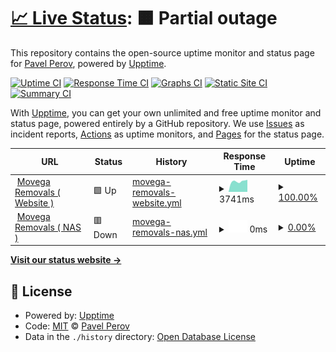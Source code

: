 # [📈 Live Status](https://perov93.github.io/status): <!--live status--> **🟧 Partial outage**

This repository contains the open-source uptime monitor and status page for [Pavel Perov](https://perov93.github.io/status), powered by [Upptime](https://github.com/upptime/upptime).

[![Uptime CI](https://github.com/perov93/status/workflows/Uptime%20CI/badge.svg)](https://github.com/perov93/status/actions?query=workflow%3A%22Uptime+CI%22)
[![Response Time CI](https://github.com/perov93/status/workflows/Response%20Time%20CI/badge.svg)](https://github.com/perov93/status/actions?query=workflow%3A%22Response+Time+CI%22)
[![Graphs CI](https://github.com/perov93/status/workflows/Graphs%20CI/badge.svg)](https://github.com/perov93/status/actions?query=workflow%3A%22Graphs+CI%22)
[![Static Site CI](https://github.com/perov93/status/workflows/Static%20Site%20CI/badge.svg)](https://github.com/perov93/status/actions?query=workflow%3A%22Static+Site+CI%22)
[![Summary CI](https://github.com/perov93/status/workflows/Summary%20CI/badge.svg)](https://github.com/perov93/status/actions?query=workflow%3A%22Summary+CI%22)

With [Upptime](https://upptime.js.org), you can get your own unlimited and free uptime monitor and status page, powered entirely by a GitHub repository. We use [Issues](https://github.com/perov93/status/issues) as incident reports, [Actions](https://github.com/perov93/status/actions) as uptime monitors, and [Pages](https://perov93.github.io/status) for the status page.

<!--start: status pages-->
<!-- This summary is generated by Upptime (https://github.com/upptime/upptime) -->
<!-- Do not edit this manually, your changes will be overwritten -->
<!-- prettier-ignore -->
| URL | Status | History | Response Time | Uptime |
| --- | ------ | ------- | ------------- | ------ |
| <img alt="" src="https://icons.duckduckgo.com/ip3/www.movega.co.uk.ico" height="13"> [Movega Removals ( Website )](https://www.movega.co.uk) | 🟩 Up | [movega-removals-website.yml](https://github.com/perov93/status/commits/HEAD/history/movega-removals-website.yml) | <details><summary><img alt="Response time graph" src="./graphs/movega-removals-website/response-time-week.png" height="20"> 3741ms</summary><br><a href="https://perov93.github.io/status/history/movega-removals-website"><img alt="Response time 3733" src="https://img.shields.io/endpoint?url=https%3A%2F%2Fraw.githubusercontent.com%2Fperov93%2Fstatus%2FHEAD%2Fapi%2Fmovega-removals-website%2Fresponse-time.json"></a><br><a href="https://perov93.github.io/status/history/movega-removals-website"><img alt="24-hour response time 4307" src="https://img.shields.io/endpoint?url=https%3A%2F%2Fraw.githubusercontent.com%2Fperov93%2Fstatus%2FHEAD%2Fapi%2Fmovega-removals-website%2Fresponse-time-day.json"></a><br><a href="https://perov93.github.io/status/history/movega-removals-website"><img alt="7-day response time 3741" src="https://img.shields.io/endpoint?url=https%3A%2F%2Fraw.githubusercontent.com%2Fperov93%2Fstatus%2FHEAD%2Fapi%2Fmovega-removals-website%2Fresponse-time-week.json"></a><br><a href="https://perov93.github.io/status/history/movega-removals-website"><img alt="30-day response time 3608" src="https://img.shields.io/endpoint?url=https%3A%2F%2Fraw.githubusercontent.com%2Fperov93%2Fstatus%2FHEAD%2Fapi%2Fmovega-removals-website%2Fresponse-time-month.json"></a><br><a href="https://perov93.github.io/status/history/movega-removals-website"><img alt="1-year response time 3714" src="https://img.shields.io/endpoint?url=https%3A%2F%2Fraw.githubusercontent.com%2Fperov93%2Fstatus%2FHEAD%2Fapi%2Fmovega-removals-website%2Fresponse-time-year.json"></a></details> | <details><summary><a href="https://perov93.github.io/status/history/movega-removals-website">100.00%</a></summary><a href="https://perov93.github.io/status/history/movega-removals-website"><img alt="All-time uptime 99.95%" src="https://img.shields.io/endpoint?url=https%3A%2F%2Fraw.githubusercontent.com%2Fperov93%2Fstatus%2FHEAD%2Fapi%2Fmovega-removals-website%2Fuptime.json"></a><br><a href="https://perov93.github.io/status/history/movega-removals-website"><img alt="24-hour uptime 100.00%" src="https://img.shields.io/endpoint?url=https%3A%2F%2Fraw.githubusercontent.com%2Fperov93%2Fstatus%2FHEAD%2Fapi%2Fmovega-removals-website%2Fuptime-day.json"></a><br><a href="https://perov93.github.io/status/history/movega-removals-website"><img alt="7-day uptime 100.00%" src="https://img.shields.io/endpoint?url=https%3A%2F%2Fraw.githubusercontent.com%2Fperov93%2Fstatus%2FHEAD%2Fapi%2Fmovega-removals-website%2Fuptime-week.json"></a><br><a href="https://perov93.github.io/status/history/movega-removals-website"><img alt="30-day uptime 100.00%" src="https://img.shields.io/endpoint?url=https%3A%2F%2Fraw.githubusercontent.com%2Fperov93%2Fstatus%2FHEAD%2Fapi%2Fmovega-removals-website%2Fuptime-month.json"></a><br><a href="https://perov93.github.io/status/history/movega-removals-website"><img alt="1-year uptime 99.93%" src="https://img.shields.io/endpoint?url=https%3A%2F%2Fraw.githubusercontent.com%2Fperov93%2Fstatus%2FHEAD%2Fapi%2Fmovega-removals-website%2Fuptime-year.json"></a></details>
| <img alt="" src="https://icons.duckduckgo.com/ip3/mvg.myqnapcloud.com.ico" height="13"> [Movega Removals ( NAS )](https://mvg.myqnapcloud.com) | 🟥 Down | [movega-removals-nas.yml](https://github.com/perov93/status/commits/HEAD/history/movega-removals-nas.yml) | <details><summary><img alt="Response time graph" src="./graphs/movega-removals-nas/response-time-week.png" height="20"> 0ms</summary><br><a href="https://perov93.github.io/status/history/movega-removals-nas"><img alt="Response time 725" src="https://img.shields.io/endpoint?url=https%3A%2F%2Fraw.githubusercontent.com%2Fperov93%2Fstatus%2FHEAD%2Fapi%2Fmovega-removals-nas%2Fresponse-time.json"></a><br><a href="https://perov93.github.io/status/history/movega-removals-nas"><img alt="24-hour response time 0" src="https://img.shields.io/endpoint?url=https%3A%2F%2Fraw.githubusercontent.com%2Fperov93%2Fstatus%2FHEAD%2Fapi%2Fmovega-removals-nas%2Fresponse-time-day.json"></a><br><a href="https://perov93.github.io/status/history/movega-removals-nas"><img alt="7-day response time 0" src="https://img.shields.io/endpoint?url=https%3A%2F%2Fraw.githubusercontent.com%2Fperov93%2Fstatus%2FHEAD%2Fapi%2Fmovega-removals-nas%2Fresponse-time-week.json"></a><br><a href="https://perov93.github.io/status/history/movega-removals-nas"><img alt="30-day response time 0" src="https://img.shields.io/endpoint?url=https%3A%2F%2Fraw.githubusercontent.com%2Fperov93%2Fstatus%2FHEAD%2Fapi%2Fmovega-removals-nas%2Fresponse-time-month.json"></a><br><a href="https://perov93.github.io/status/history/movega-removals-nas"><img alt="1-year response time 725" src="https://img.shields.io/endpoint?url=https%3A%2F%2Fraw.githubusercontent.com%2Fperov93%2Fstatus%2FHEAD%2Fapi%2Fmovega-removals-nas%2Fresponse-time-year.json"></a></details> | <details><summary><a href="https://perov93.github.io/status/history/movega-removals-nas">0.00%</a></summary><a href="https://perov93.github.io/status/history/movega-removals-nas"><img alt="All-time uptime 9.18%" src="https://img.shields.io/endpoint?url=https%3A%2F%2Fraw.githubusercontent.com%2Fperov93%2Fstatus%2FHEAD%2Fapi%2Fmovega-removals-nas%2Fuptime.json"></a><br><a href="https://perov93.github.io/status/history/movega-removals-nas"><img alt="24-hour uptime 0.00%" src="https://img.shields.io/endpoint?url=https%3A%2F%2Fraw.githubusercontent.com%2Fperov93%2Fstatus%2FHEAD%2Fapi%2Fmovega-removals-nas%2Fuptime-day.json"></a><br><a href="https://perov93.github.io/status/history/movega-removals-nas"><img alt="7-day uptime 0.00%" src="https://img.shields.io/endpoint?url=https%3A%2F%2Fraw.githubusercontent.com%2Fperov93%2Fstatus%2FHEAD%2Fapi%2Fmovega-removals-nas%2Fuptime-week.json"></a><br><a href="https://perov93.github.io/status/history/movega-removals-nas"><img alt="30-day uptime 0.00%" src="https://img.shields.io/endpoint?url=https%3A%2F%2Fraw.githubusercontent.com%2Fperov93%2Fstatus%2FHEAD%2Fapi%2Fmovega-removals-nas%2Fuptime-month.json"></a><br><a href="https://perov93.github.io/status/history/movega-removals-nas"><img alt="1-year uptime 9.18%" src="https://img.shields.io/endpoint?url=https%3A%2F%2Fraw.githubusercontent.com%2Fperov93%2Fstatus%2FHEAD%2Fapi%2Fmovega-removals-nas%2Fuptime-year.json"></a></details>

<!--end: status pages-->

[**Visit our status website →**](https://perov93.github.io/status)

## 📄 License

- Powered by: [Upptime](https://github.com/upptime/upptime)
- Code: [MIT](./LICENSE) © [Pavel Perov](https://perov93.github.io/status)
- Data in the `./history` directory: [Open Database License](https://opendatacommons.org/licenses/odbl/1-0/)

